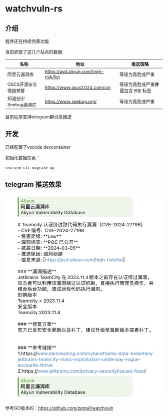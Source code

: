 # watchvuln-rs

## 介绍

程序还在持续完善功能

当前抓取了这几个站点的数据:

| 名称                 | 地址                                    | 推送策略                                 |
| -------------------- | --------------------------------------- | ---------------------------------------- |
| 阿里云漏洞库         | <https://avd.aliyun.com/high-risk/list> | 等级为高危或严重                         |
| OSCS开源安全情报预警 | <https://www.oscs1024.com/cm>           | 等级为高危或严重**并且**包含 `预警` 标签 |
| 知道创宇Seebug漏洞库 | <https://www.seebug.org/>               | 等级为高危或严重                         |

目前程序支持telegram群消息推送

## 开发

已经配置了vscode devcontainer

初始化数据库表：

```bash
sea-orm-cli migrate up
```

## telegram 推送效果

![app](./assets/app.jpg)

参考GO版本的：<https://github.com/zema1/watchvuln>
